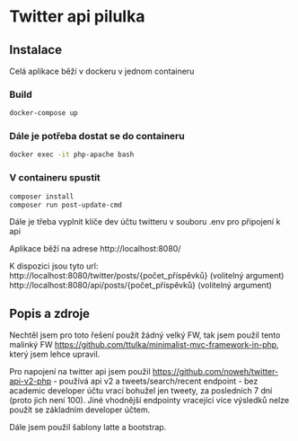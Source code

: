 # Twitter api pilulka

## Instalace

Celá aplikace běží v dockeru v jednom containeru

### Build
```sh
docker-compose up
```

### Dále je potřeba dostat se do containeru
```sh
docker exec -it php-apache bash
```

### V containeru spustit
```sh
composer install
composer run post-update-cmd
```

Dále je třeba vyplnit klíče dev účtu twitteru v souboru .env pro připojení k api

Aplikace běží na adrese http://localhost:8080/

K dispozici jsou tyto url:
http://localhost:8080/twitter/posts/{počet_příspěvků} (volitelný argument)
http://localhost:8080/api/posts/{počet_příspěvků} (volitelný argument)

## Popis a zdroje
Nechtěl jsem pro toto řešení použít žádný velký FW, tak jsem použil tento malinký FW https://github.com/ttulka/minimalist-mvc-framework-in-php,
který jsem lehce upravil.

Pro napojení na twitter api jsem použil https://github.com/noweh/twitter-api-v2-php - používá api v2 a tweets/search/recent endpoint - bez academic developer účtu 
vrací bohužel jen tweety, za posledních 7 dní (proto jich není 100). Jiné vhodnější endpointy vracející více výsledků nelze použít se základním developer účtem.

Dále jsem použil šablony latte a bootstrap.